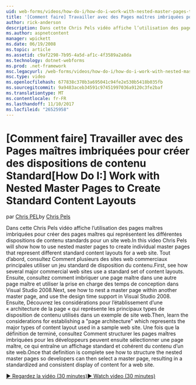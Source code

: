 ```yaml
---
uid: web-forms/videos/how-do-i/how-do-i-work-with-nested-master-pages-to-create-standard-content-layouts
title: '[Comment faire] Travailler avec des Pages maîtres imbriquées pour créer des dispositions de contenu Standard | Documents Microsoft'
author: rick-anderson
description: Dans cette Chris Pels vidéo affiche l’utilisation des pages maîtres imbriquées pour créer des pages maîtres qui représentent les différentes dispositions de contenu standards pour un w...
ms.author: aspnetcontent
manager: wpickett
ms.date: 06/19/2008
ms.topic: article
ms.assetid: c9af2298-7b95-4a5d-af1c-4f3589a2a8da
ms.technology: dotnet-webforms
ms.prod: .net-framework
msc.legacyurl: /web-forms/videos/how-do-i/how-do-i-work-with-nested-master-pages-to-create-standard-content-layouts
msc.type: video
ms.openlocfilehash: 677838c370b3a695041c94fe2e530b5418b035fb
ms.sourcegitcommit: 9a9483aceb34591c97451997036a9120c3fe2baf
ms.translationtype: MT
ms.contentlocale: fr-FR
ms.lasthandoff: 11/10/2017
ms.locfileid: "26525958"
---
```

<a name="how-do-i-work-with-nested-master-pages-to-create-standard-content-layouts"></a><span data-ttu-id="47e5d-103">[Comment faire] Travailler avec des Pages maîtres imbriquées pour créer des dispositions de contenu Standard</span><span class="sxs-lookup"><span data-stu-id="47e5d-103">[How Do I:] Work with Nested Master Pages to Create Standard Content Layouts</span></span>
====================
<span data-ttu-id="47e5d-104">par [Chris PEL](https://twitter.com/chrispels)</span><span class="sxs-lookup"><span data-stu-id="47e5d-104">by [Chris Pels](https://twitter.com/chrispels)</span></span>

<span data-ttu-id="47e5d-105">Dans cette Chris Pels vidéo affiche l’utilisation des pages maîtres imbriquées pour créer des pages maîtres qui représentent les différentes dispositions de contenu standards pour un site web.</span><span class="sxs-lookup"><span data-stu-id="47e5d-105">In this video Chris Pels will show how to use nested master pages to create individual master pages that represent different standard content layouts for a web site.</span></span> <span data-ttu-id="47e5d-106">Tout d’abord, consultez Comment plusieurs des sites web commerciaux principales utiliser un jeu standard de disposition du contenu.</span><span class="sxs-lookup"><span data-stu-id="47e5d-106">First, see how several major commercial web sites use a standard set of content layouts.</span></span> <span data-ttu-id="47e5d-107">Ensuite, consultez comment imbriquer une page maître dans une autre page maître et utiliser la prise en charge des temps de conception dans Visual Studio 2008.</span><span class="sxs-lookup"><span data-stu-id="47e5d-107">Next, see how to nest a master page within another master page, and use the design time support in Visual Studio 2008.</span></span> <span data-ttu-id="47e5d-108">Ensuite, Découvrez les considérations pour l’établissement d’une « architecture de la page « qui représente les principaux types de disposition de contenu utilisés dans un exemple de site web.</span><span class="sxs-lookup"><span data-stu-id="47e5d-108">Then, learn the considerations for establishing a "page architecture" which represents the major types of content layout used in a sample web site.</span></span> <span data-ttu-id="47e5d-109">Une fois que la définition de terminé, consultez Comment structurer les pages maîtres imbriquées pour les développeurs peuvent ensuite sélectionner une page maître, ce qui entraîne un affichage standard et cohérent du contenu d’un site web.</span><span class="sxs-lookup"><span data-stu-id="47e5d-109">Once that definition is complete see how to structure the nested master pages so developers can then select a master page, resulting in a standardized and consistent display of content for a web site.</span></span>

[<span data-ttu-id="47e5d-110">&#9654; Regardez la vidéo (30 minutes)</span><span class="sxs-lookup"><span data-stu-id="47e5d-110">&#9654; Watch video (30 minutes)</span></span>](https://channel9.msdn.com/Blogs/ASP-NET-Site-Videos/how-do-i-work-with-nested-master-pages-to-create-standard-content-layouts)

